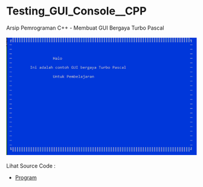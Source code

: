 # Testing_GUI_Console__CPP
Arsip Pemrograman C++ - Membuat GUI Bergaya Turbo Pascal<br><br>
<img src="https://github.com/RizkyKhapidsyah/Testing_GUI_Console__CPP/blob/main/Testing_GUI_Console__CPP/x64/result/001.PNG"><br><br>
Lihat Source Code : <br>
- <a href="https://github.com/RizkyKhapidsyah/Testing_GUI_Console__CPP/blob/main/Testing_GUI_Console__CPP/Source.cpp">Program</a>
